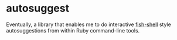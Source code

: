 # autosuggest

Eventually, a library that enables me to do interactive
[fish-shell](http://fishshell.com) style autosuggestions from within Ruby
command-line tools.
